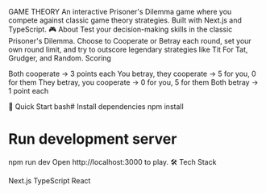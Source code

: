 GAME THEORY
An interactive Prisoner's Dilemma game where you compete against classic game theory strategies. Built with Next.js and TypeScript.
🎮 About
Test your decision-making skills in the classic Prisoner's Dilemma. Choose to Cooperate or Betray each round, set your own round limit, and try to outscore legendary strategies like Tit For Tat, Grudger, and Random.
Scoring

Both cooperate → 3 points each
You betray, they cooperate → 5 for you, 0 for them
They betray, you cooperate → 0 for you, 5 for them
Both betray → 1 point each

🚀 Quick Start
bash# Install dependencies
npm install

# Run development server
npm run dev
Open http://localhost:3000 to play.
🛠️ Tech Stack

Next.js
TypeScript
React